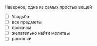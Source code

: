 Наверное, одна из самых простых вещей
 - [ ] Усадьба
- [ ] все предметы
- [ ] прокачка 
- [ ] желательно найти молитвы
- [ ] раскопки 